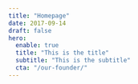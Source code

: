 ```yaml
---
title: "Homepage"
date: 2017-09-14
draft: false
hero:
  enable: true
  title: "This is the title"
  subtitle: "This is the subtitle"
  cta: "/our-founder/"
---
```

